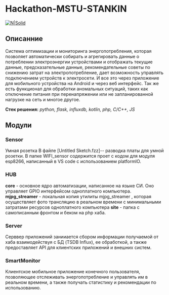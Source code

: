 # Hackathon-MSTU-STANKIN

[![N|Solid](https://images-ext-1.discordapp.net/external/NdmgWy6xtpQzabOfffVcNDvS8tPiwunbaRklhy5TbzQ/http/s.pmelikov.ru/stankin_logo.png)](https://stankin.ru/)

## Описанние

   Система оптимизации и мониторинга энергопотребления, которая позволяет автоматически собирать и агрегировать данные о потреблении электроэнергии устройствами и отображать текущие данные, предсказательные данные, рекомендательные советы по снижению затрат на электропотребление, дает возможность управлять подключением устройств к электросети. 
   И все это через приложение для мобильного устройства на Android и через веб интерфейс.
   Так же есть функционал для обработки аномальных ситуаций, таких как отключение питания при перенапряжении или не запланированной нагрузке на сеть и многое другое.

**Стек решения:** *python, flask, influxdb, kotlin, php, C/С++, JS*

## Модули

### Sensor
Умная розетка
В файле [Untitled Sketch.fzz]-- разводка платы для умной розетки.
В папке WIFI_sensor содержится проет с кодом для модуля esp8266, написанный в VS code с использованием platformIO.

### HUB

**core** - основное ядро автоматизации, написанное на языке СИ. Оно управляет GPIO интерфейсом одноплатного компьютера.
**mjpg_streamer** - локальная копия утилиты mjpg_streamer , которая осуществляет фото трансляцию в реальном времени с минимальными затратами ресурсов одноплатного компьютера
**site** - папка с самописанным фронтом и беком на php хаба.

### Server

Серввер приложений занииается сбором информации получаемой от хаба взаимодействуя с БД (TSDB Influx), ее обработкой, а также предоставляет API для клиентских приложений и внешних систем. 


### SmartMonitor

Клиентское мобильное приложение конечного пользователя, позволяющее отслеживать энергопотребление и управлять им в реальном времени, а также получать статистику и рекомендации по использованию.

